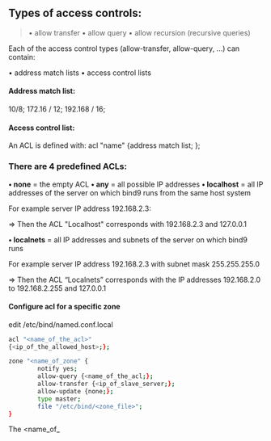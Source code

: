 ## Types of access controls:
>• allow transfer
>• allow query
>• allow recursion (recursive queries)

Each of the access control types (allow-transfer, allow-query, ...) can contain:

• address match lists
• access control lists

#### Address match list:
10/8; 172.16 / 12; 192.168 / 16;

#### Access control list:
An ACL is defined with:
acl "name" {address match list; };

### There are 4 predefined ACLs:

**• none** = the empty ACL
**• any** = all possible IP addresses
**• localhost** = all IP addresses of the server on which bind9 runs from the same host system

For example server IP address 192.168.2.3:

=> Then the ACL "Localhost" corresponds with 192.168.2.3 and 127.0.0.1

**• localnets** = all IP addresses and subnets of the server on which bind9 runs

For example server IP address 192.168.2.3 with subnet mask 255.255.255.0

=> Then the ACL “Localnets” corresponds with the IP addresses 192.168.2.0 to 192.168.2.255 and 127.0.0.1


#### Configure acl for a specific zone

edit /etc/bind/named.conf.local

```bash
acl "<name_of_the_acl>"
{<ip_of_the_allowed_host>;};

zone "<name_of_zone" {
		notify yes;
		allow-query {<name_of_the_acl;};
		allow-transfer {<ip_of_slave_server;};
		allow-update {none;};
		type master;
		file "/etc/bind/<zone_file>";
}

```
The <name_of_